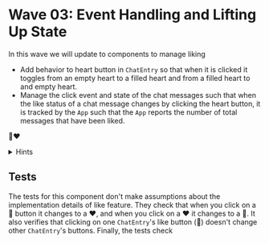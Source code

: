# Wave 03: Event Handling and Lifting Up State

In this wave we will update to components to manage liking 

- Add behavior to heart button in `ChatEntry` so that when it is clicked it toggles from an empty heart to a filled heart and from a filled heart to and empty heart.
- Manage the click event and state of the chat messages such that when the like status of a chat message changes by clicking the heart button, it is tracked by the `App` such that the `App` reports the number of total messages that have been liked.

🤍❤️

<details>
    <summary>Hints</summary>

- Note the class names in `ChatEntry.css` that are used to render a filled and unfilled heart
- Consider writing a helper function in `App` to calculate the number of filled heart

</details>

## Tests

The tests for this component don't make assumptions about the implementation details of like feature. They check that when you click on a 🤍 button it changes to a ❤️, and when you click on a ❤️ it changes to a 🤍. It also verifies that clicking on one `ChatEntry`'s like button (🤍) doesn't change other `ChatEntry`'s buttons. Finally, the tests check 